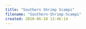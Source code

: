 ```yaml
---
title: "Southern Shrimp Scampi"
filename: "Southern-Shrimp-Scampi"
created: 2020-06-18 13:46:14
---
```

